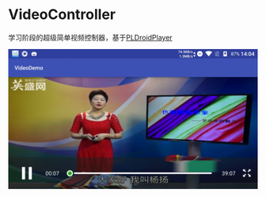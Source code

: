# VideoController
学习阶段的超级简单视频控制器，基于<a href="https://github.com/pili-engineering/PLDroidPlayer">PLDroidPlayer</a>

![](https://github.com/JoseeRen/VideoController/blob/master/screenshot-1501135442611.jpg?raw=true)
